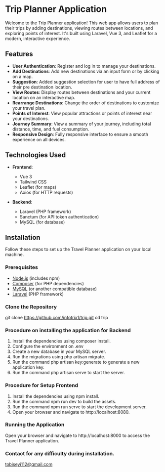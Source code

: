 # Trip Planner Application

Welcome to the Trip Planner application! This web app allows users to plan their trips by adding destinations, viewing routes between locations, and exploring points of interest. It's built using Laravel, Vue 3, and Leaflet for a modern, interactive experience.

## Features

- **User Authentication**: Register and log in to manage your destinations.
- **Add Destinations**: Add new destinations via an input form or by clicking on a map.
- **Suggestion**: Added suggestion selection for user to have full address of their pre destination location.
- **View Routes**: Display routes between destinations and your current location on an interactive map.
- **Rearrange Destinations**: Change the order of destinations to customize your travel plan.
- **Points of Interest**: View popular attractions or points of interest near your destinations.
- **Journey Summary**: View a summary of your journey, including total distance, time, and fuel consumption.
- **Responsive Design**: Fully responsive interface to ensure a smooth experience on all devices.

## Technologies Used

- **Frontend**:
  - Vue 3
  - Tailwind CSS
  - Leaflet (for maps)
  - Axios (for HTTP requests)

- **Backend**:
  - Laravel (PHP framework)
  - Sanctum (for API token authentication)
  - MySQL (for database)

## Installation

Follow these steps to set up the Travel Planner application on your local machine.

### Prerequisites

- [Node.js](https://nodejs.org/) (includes npm)
- [Composer](https://getcomposer.org/) (for PHP dependencies)
- [MySQL](https://www.mysql.com/) (or another compatible database)
- [Laravel](https://laravel.com/) (PHP framework)

### Clone the Repository

git clone https://github.com/infotrix1/trip.git
cd trip

### Procedure on installing the application for Backend

1. Install the dependencies using composer install.
2. Configure the environment on .env
3. Create a new database in your MySQL server.
4. Run the migrations using php artisan migrate.
5. Run the command php artisan key:generate to generate a new application key.
6. Run the command php artisan serve to start the server.

### Procedure for Setup Frontend
1. Install the dependencies using npm install.
2. Run the command npm run dev to build the assets.
2. Run the command npm run serve to start the development server.
3. Open your browser and navigate to http://localhost:8080.

### Running the Application

Open your browser and navigate to http://localhost:8000 to access the Travel Planner application.

### Contact for any difficulty during installation.
tobiseyi112@gmail.com
